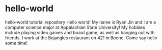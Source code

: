 # hello-world
hello-world tutorial repository
Hello world! My name is Ryan Jin and I am a computer science major at Appalachian State University! My hobbies include playing video games and board game, as well as hanging out with friends. I work at the Bojangles restaurant on 421 in Boone. Come say hello some time!
